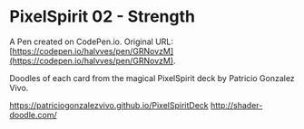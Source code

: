 # PixelSpirit 02 - Strength

A Pen created on CodePen.io. Original URL: [https://codepen.io/halvves/pen/GRNovzM](https://codepen.io/halvves/pen/GRNovzM).

Doodles of each card from the magical PixelSpirit deck by Patricio Gonzalez Vivo.

https://patriciogonzalezvivo.github.io/PixelSpiritDeck
http://shader-doodle.com/
